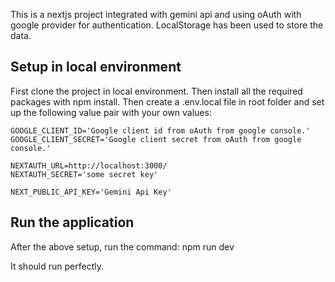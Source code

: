 This is a nextjs project integrated with gemini api and using oAuth with google provider for authentication. LocalStorage has been used to store the data.


## Setup in local environment
First clone the project in local environment.
Then install all the required packages with npm install.
 Then create a .env.local file in root folder and set up the following value pair with your own values:
 
    GOOGLE_CLIENT_ID='Google client id from oAuth from google console.'
    GOOGLE_CLIENT_SECRET='Google client secret from oAuth from google console.'
    
    NEXTAUTH_URL=http://localhost:3000/
    NEXTAUTH_SECRET='some secret key'
    
    NEXT_PUBLIC_API_KEY='Gemini Api Key'

## Run the application
  After the above setup, run the command:
  npm run dev

  It should run perfectly.
